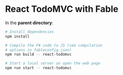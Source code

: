 # React TodoMVC with Fable

In the **parent directory**:

```bash
# Install dependencies
npm install

# Compile the F# code to JS (see compilation
# options in fableconfig.json)
npm run build -- react-todomvc

# Start a local server an open the web page
npm run start -- react-todomvc
```
